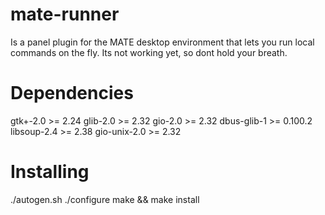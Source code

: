 mate-runner
===========
Is a panel plugin for the MATE desktop environment that lets you run local commands on the fly.
Its not working yet, so dont hold your breath.

Dependencies
============
gtk+-2.0     >= 2.24
glib-2.0     >= 2.32
gio-2.0      >= 2.32
dbus-glib-1  >= 0.100.2
libsoup-2.4  >= 2.38
gio-unix-2.0 >= 2.32



Installing
==========
./autogen.sh
./configure
make && make install

